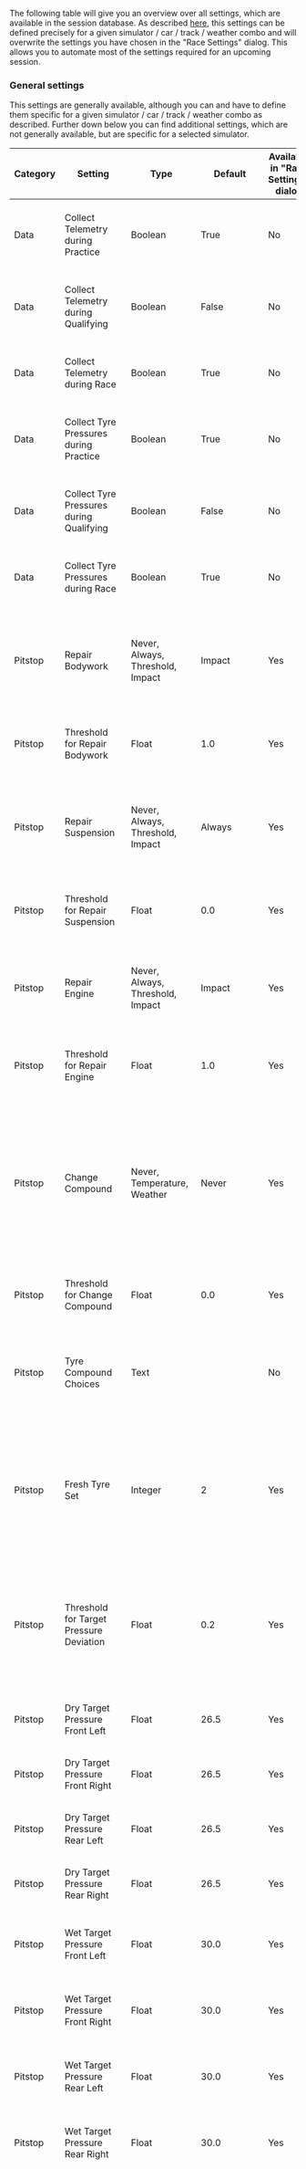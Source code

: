 The following table will give you an overview over all settings, which are available in the session database. As described [here](https://github.com/SeriousOldMan/Simulator-Controller/wiki/Virtual-Race-Engineer#race-settings-1), this settings can be defined precisely for a given simulator / car / track / weather combo and will overwrite the settings you have chosen in the "Race Settings" dialog. This allows you to automate most of the settings required for an upcoming session.

### General settings

This settings are generally available, although you can and have to define them specific for a given simulator / car / track / weather combo as described. Further down below you can find additional settings, which are not generally available, but are specific for a selected simulator. 

| Category   | Setting                                  | Type    | Default                         | Available in "Race Settings" dialog| Description  |
|------------|------------------------------------------|---------|---------------------------------|------------------------------------|--------------|
| Data       | Collect Telemetry during Practice        | Boolean | True                            | No  | If *True*, general telemetry data is collected by the Strategist during practice sessions. |
| Data       | Collect Telemetry during Qualifying      | Boolean | False                           | No  | If *True*, general telemetry data is collected by the Strategist during qualifying sessions. |
| Data       | Collect Telemetry during Race            | Boolean | True                            | No  | If *True*, general telemetry data is collected by the Strategist during race sessions. |
| Data       | Collect Tyre Pressures during Practice   | Boolean | True                            | No  | If *True*, pressures (hot and cold) are collected by the Engineer during practice sessions. |
| Data       | Collect Tyre Pressures during Qualifying | Boolean | False                           | No  | If *True*, pressures (hot and cold) are collected by the Engineer during qualifying sessions. |
| Data       | Collect Tyre Pressures during Race       | Boolean | True                            | No  | If *True*, pressures (hot and cold) are collected by the Engineer during race sessions. |
| Pitstop    | Repair Bodywork                          | Never, Always, Threshold, Impact | Impact | Yes | Defines, when the Engineer will recommend a pitstop for bodywork repairs. See the above [explanations](https://github.com/SeriousOldMan/Simulator-Controller/wiki/Virtual-Race-Engineer#tab-pitstop) for more information. |
| Pitstop    | Threshold for Repair Bodywork            | Float | 1.0                               | Yes | Detail value, when *Repair Bodywork* is *Threshold* or *Impact*. |
| Pitstop    | Repair Suspension                        | Never, Always, Threshold, Impact | Always | Yes | Defines, when the Engineer will recommend a pitstop for suspension repairs. See the above [explanations](https://github.com/SeriousOldMan/Simulator-Controller/wiki/Virtual-Race-Engineer#tab-pitstop) for more information. |
| Pitstop    | Threshold for Repair Suspension          | Float | 0.0                               | Yes | Detail value, when *Repair Suspension* is *Threshold* or *Impact*. |
| Pitstop    | Repair Engine                            | Never, Always, Threshold, Impact | Impact | Yes | Defines, when the Engineer will recommend a pitstop for engine repairs. See the above [explanations](https://github.com/SeriousOldMan/Simulator-Controller/wiki/Virtual-Race-Engineer#tab-pitstop) for more information. |
| Pitstop    | Threshold for Repair Engine              | Float | 1.0                               | Yes | Detail value, when *Repair Engine* is *Threshold* or *Impact*. |
| Pitstop    | Change Compound                          | Never, Temperature, Weather | Never       | Yes | Defines, when the Engineer will recommend to mount a different tyre compund at the next pitstop. See the above [explanations](https://github.com/SeriousOldMan/Simulator-Controller/wiki/Virtual-Race-Engineer#tab-pitstop) for more information. If *Weather* is chosen here, the rules for [weather specific tyre compounds](https://github.com/SeriousOldMan/Simulator-Controller/wiki/Tyre-Compounds#weather-and-tyre-compounds) apply. |
| Pitstop    | Threshold for Change Compound            | Float | 0.0                               | Yes | Detail value, when *Change Compound* is *Temperature*. |
| Pitstop    | Tyre Compound Choices                    | Text  |                                   | No  | Using this setting the available tyre compounds for a given car can be defined. See the [explanation of compound rules](https://github.com/SeriousOldMan/Simulator-Controller/wiki/Tyre-Compounds#creating-own-compound-rules) for more information. |
| Pitstop    | Fresh Tyre Set                           | Integer | 2                               | Yes | Specifies the first fresh tyre set to use during a pitstop. Typically not entered into the "Session Database", but into "Race Settings" just before the start of a session. |
| Pitstop    | Threshold for Target Pressure Deviation  | Float | 0.2                               | Yes | This value specifies the deviation from the ideal hot pressure, which must be detected, before the Engineer considers altering the cold setup pressure for this tyre. |
| Pitstop    | Dry Target Pressure Front Left           | Float | 26.5                              | Yes | The ideal hot pressure for the front left tyre with dry compound. |
| Pitstop    | Dry Target Pressure Front Right          | Float | 26.5                              | Yes | The ideal hot pressure for the front right tyre with dry compound. |
| Pitstop    | Dry Target Pressure Rear Left            | Float | 26.5                              | Yes | The ideal hot pressure for the rear left tyre with dry compound. |
| Pitstop    | Dry Target Pressure Rear Right           | Float | 26.5                              | Yes | The ideal hot pressure for the rear right tyre with dry compound. |
| Pitstop    | Wet Target Pressure Front Left           | Float | 30.0                              | Yes | The ideal hot pressure for the front left tyre with intermediate or wet compound. |
| Pitstop    | Wet Target Pressure Front Right          | Float | 30.0                              | Yes | The ideal hot pressure for the front right tyre with intermediate or wet compound. |
| Pitstop    | Wet Target Pressure Rear Left            | Float | 30.0                              | Yes | The ideal hot pressure for the rear left tyre with intermediate or wet compound. |
| Pitstop    | Wet Target Pressure Rear Right           | Float | 30.0                              | Yes | The ideal hot pressure for the rear right tyre with intermediate or wet compound. |
| Pitstop    | Tyre Pressure Database Correction        | Boolean | False                           | Yes | If *True* and if cold pressures is available in the pressure database for the current environmental conditions, these values will also be used to calculate the setup pressures at the next pitstop. See the above [explanations](https://github.com/SeriousOldMan/Simulator-Controller/wiki/Virtual-Race-Engineer#tab-pitstop) for more information. |
| Pitstop    | Tyre Pressure Temperature Correction     | Boolean | True                            | Yes | If *True*, the trend of the air temperature will be considered to apply a small correction to the setup pressures at the next pitstop. See the above [explanations](https://github.com/SeriousOldMan/Simulator-Controller/wiki/Virtual-Race-Engineer#tab-pitstop) for more information. |
| Pitstop    | Tyre Pressure Loss Correction            | Boolean | False                           | Yes | If *True*, a detected pressure loss of a tyre will be considered and a correction to the setup pressure at the next pitstop will be automatically applied. See the above [explanations](https://github.com/SeriousOldMan/Simulator-Controller/wiki/Virtual-Race-Engineer#tab-pitstop) for more information. |
| Pitstop    | Temperature Air Correction Value         | Boolean | -0.1                            | No  | When target pressures are calculated, but no exact match is available, this correction value is added for each degree celsius of deviation in the ambient temperature. |
| Pitstop    | Temperature Track Correction Value       | Boolean | -0.02                           | No  | When target pressures are calculated, but no exact match is available, this correction value is added for each degree celsius of deviation in the track temperature. |
| Pitstop    | Service Order                            | Simultaneous, Sequential | Simultaneous   | Yes | Defines, whether refueling and tyre service will happen simulteneously, thereby saving some time in the pit. |
| Pitstop    | Refuel Service Rule                      | Fixed, Dynamic | Dynamic                  | Yes | Defines, whether refueling will take a fixed amount of time or whether refueling will take a fixed amount of time. |
| Pitstop    | Refuel Service Duration                  | Float | 1.5                               | Yes | The time used for the *Refuel Service Rule* in seconds. If refueling time will be calculated dynamically, this number must be the seconds used for each 10 litres of fuel. |
| Pitstop    | Tyre Service Duration                    | Integer | 30                              | Yes | Amount of time (in seconds) needed for swapping all four tyres. |
| Session    | Average Fuel Consumption                 | Float | 3.0                               | Yes | Average fuel consumption of the given car / track / weather combo. Only used in the first few laps in statistical calculations. This value will be updated automatically (depending on your [configuration](https://github.com/SeriousOldMan/Simulator-Controller/wiki/Installation-&-Configuration#tab-race-engineer)), once you have been on the track. |
| Session    | Safety Fuel                              | Float | 4                                 | Yes | The amount of fuel the Engineer will take in reserve in his calulations. |
| Session    | Fuel Capacity                            | Float | 120                               | No  | The size of the fuel tank for the given car / track / weather combo. This value will be updated automatically (depending on your [configuration](https://github.com/SeriousOldMan/Simulator-Controller/wiki/Installation-&-Configuration#tab-race-engineer)), once you have been on the track. |
| Session    | Average Lap Time                         | Integer | 120                             | Yes | Average lap time of the given car / track / weather combo. Only used in the first few laps in statistical calculations. This value will be updated automatically (depending on your [configuration](https://github.com/SeriousOldMan/Simulator-Controller/wiki/Installation-&-Configuration#tab-race-engineer)), once you have been on the track. |
| Session    | Formation Lap                            | Boolean | True                            | Yes | If *True*, the session rules require a formation lap, which is considered in fuel calculations. Typically not entered into the "Session Database", but into "Race Settings" just before the start of a session. |
| Session    | Post Race Lap                            | Boolean | True                            | Yes | If *True*, the session rules require a cool down lap after the end of the session, which is considered in fuel calculations. Typically not entered into the "Session Database", but into "Race Settings" just before the start of a session. |
| Setup      | Tyre Compound                            | Dry, Intermediate, Wet | Dry              | Yes | The tyre compound mounted at the start of the session. Typically not entered into the "Session Database", but into "Race Settings" just before the start of a session. For some simulators, this information can be determined automatically via API (depending on your [configuration](https://github.com/SeriousOldMan/Simulator-Controller/wiki/Installation-&-Configuration#tab-race-engineer)). |
| Setup      | Tyre Compound Color                      | [See this list](https://github.com/SeriousOldMan/Simulator-Controller/wiki/Tyre-Compounds#compound-rules) | Black                | Yes | The tyre compound mixture used at the start of the session. Typically not entered into the "Session Database", but into "Race Settings" just before the start of a session. For some simulators, this information can be determined automatically via API (depending on your [configuration](https://github.com/SeriousOldMan/Simulator-Controller/wiki/Installation-&-Configuration#tab-race-engineer)). |
| Setup      | Tyre Set                                 | Integer | 1                               | Yes | Specifies the tyre set of the tyres initially mounted for the car. Typically not entered into the "Session Database", but into "Race Settings" just before the start of a session. For some simulators, this information can be determined automatically via API (depending on your [configuration](https://github.com/SeriousOldMan/Simulator-Controller/wiki/Installation-&-Configuration#tab-race-engineer)). |
| Setup      | Dry Pressure Front Left                  | Float | 26.1                              | Yes | The setup (cold) pressure of the front left tyre at the start of the session for dry tyre compounds. Typically not entered into the "Session Database", but into "Race Settings" just before the start of a session. For some simulators, this information can be determined automatically via API (depending on your [configuration](https://github.com/SeriousOldMan/Simulator-Controller/wiki/Installation-&-Configuration#tab-race-engineer)). |
| Setup      | Dry Pressure Front Right                 | Float | 26.1                              | Yes | The setup (cold) pressure of the front right tyre at the start of the session for dry tyre compounds. Typically not entered into the "Session Database", but into "Race Settings" just before the start of a session. For some simulators, this information can be determined automatically via API (depending on your [configuration](https://github.com/SeriousOldMan/Simulator-Controller/wiki/Installation-&-Configuration#tab-race-engineer)). |
| Setup      | Dry Pressure Rear Left                   | Float | 26.1                              | Yes | The setup (cold) pressure of the rear left tyre at the start of the session for dry tyre compounds. Typically not entered into the "Session Database", but into "Race Settings" just before the start of a session. For some simulators, this information can be determined automatically via API (depending on your [configuration](https://github.com/SeriousOldMan/Simulator-Controller/wiki/Installation-&-Configuration#tab-race-engineer)). |
| Setup      | Dry Pressure Rear Right                  | Float | 26.1                              | Yes | The setup (cold) pressure of the rear right tyre at the start of the session for dry tyre compounds. Typically not entered into the "Session Database", but into "Race Settings" just before the start of a session. For some simulators, this information can be determined automatically via API (depending on your [configuration](https://github.com/SeriousOldMan/Simulator-Controller/wiki/Installation-&-Configuration#tab-race-engineer)). |
| Setup      | Wet Pressure Front Left                  | Float | 28.5                              | Yes | The setup (cold) pressure of the front left tyre at the start of the session for intermediate or wet tyre compounds. Typically not entered into the "Session Database", but into "Race Settings" just before the start of a session. For some simulators, this information can be determined automatically via API (depending on your [configuration](https://github.com/SeriousOldMan/Simulator-Controller/wiki/Installation-&-Configuration#tab-race-engineer)). |
| Setup      | Wet Pressure Front Right                 | Float | 28.5                              | Yes | The setup (cold) pressure of the front right tyre at the start of the session for intermediate or wet tyre compounds. Typically not entered into the "Session Database", but into "Race Settings" just before the start of a session. For some simulators, this information can be determined automatically via API (depending on your [configuration](https://github.com/SeriousOldMan/Simulator-Controller/wiki/Installation-&-Configuration#tab-race-engineer)). |
| Setup      | Wet Pressure Rear Left                   | Float | 28.5                              | Yes | The setup (cold) pressure of the rear left tyre at the start of the session for intermediate or wet tyre compounds. Typically not entered into the "Session Database", but into "Race Settings" just before the start of a session. For some simulators, this information can be determined automatically via API (depending on your [configuration](https://github.com/SeriousOldMan/Simulator-Controller/wiki/Installation-&-Configuration#tab-race-engineer)). |
| Setup      | Wet Pressure Rear Right                  | Float | 28.5                              | Yes | The setup (cold) pressure of the rear right tyre at the start of the session for intermediate or wet tyre compounds. Typically not entered into the "Session Database", but into "Race Settings" just before the start of a session. For some simulators, this information can be determined automatically via API (depending on your [configuration](https://github.com/SeriousOldMan/Simulator-Controller/wiki/Installation-&-Configuration#tab-race-engineer)). |
| Strategy   | Position Extrapolation                   | Integer | 3                               | Yes | The Strategist permanently simulates the events of the upcoming laps depending on the development of the recent laps to predict future race standings. This information is used for example for pitstop recommendations and strategy updates. This value specifies, how many laps into the future will be calculated on each crossing of the start / finish line. Attention: High values might result in high CPU consumption. |
| Strategy   | Overtake Delta                           | Integer | 1                               | Yes | During simulation of the future race development, the Strategist will also take overtaking into account. This value defines the time loss for both cars in seconds according to this formula: Abs( X / laptime difference), where *X* is the value entered here. |
| Strategy   | Pitlane Delta                            | Integer | 60                              | Yes | The time difference in seconds between drive by and drive through of the pitlane. |
| Strategy   | Pitstop Window                           | Integer | 2                               | Yes | Specifies, how many laps before an after the projected pitstop (depending on available fuel), the Strategist will simulate to create his recommendation for an upcoming pitstop. |
| Strategy   | Considered Traffic                       | Integer | 5                               | Yes | Specifies the length of the track (in percentage of the overall length) which will be considered in traffic density calculations by the Strategist. |
| Spotter    | Late Join                                | Boolean | True                            | No  | If *True* (which is the default), the Spotter will also become active, when you join mid-session. |
| Spotter    | Threshold for Lap Up car in range        | Float | 1.0                               | No  | Specifies the gap in seconds, before the Spotter will analyzes a situation with a car which is at least one lap ahead of you. |
| Spotter    | Threshold for Lap Down car in range      | Float | 2.0                               | No  | Specifies the gap in seconds, before the Spotter will analyzes a situation with a car which is at least one lap behind you. |
| Spotter    | Threshold for Attack car in front        | Float | 0.8                               | No  | Specifies the gap in seconds, before the Spotter will think that it is time to attack the car in front of you (if you are faster on average). |
| Spotter    | Threshold for Gained on car in front     | Float | 0.3                               | No  | Specifies the time in seconds, you must have gained to the car in front, until the Spotter will give you updated information about the gap and the laptime difference. |
| Spotter    | Threshold for Lost on car in front       | Float | 1.0                               | No  | Specifies the time in seconds, you must have lost to the car in front, until the Spotter will give you updated information about the gap and the laptime difference. |
| Spotter    | Threshold for Attack car behind          | Float | 0.8                               | No  | Specifies the gap in seconds, before the Spotter will think that the car behind you will attak you (if it is faster on average). |
| Spotter    | Threshold for Lost on car behind         | Float | 0.3                               | No  | Specifies the time in seconds, you must have lost to the car behind you, until the Spotter will give you updated information about the gap and the laptime difference. |
| Spotter    | Threshold for Gained on car behind       | Float | 1.5                               | No  | Specifies the time in seconds, you must have gained to the car behind you, until the Spotter will give you updated information about the gap and the laptime difference. |
| Engineer   | Late Join                                | Boolean | False                           | No  | If *True*, the Engineer will also become active, when you join mid-session. Attention: This can lead to funny results in almost all calculations. |
| Engineer   | Refuel Service                           | Boolean | True                            | No  | If *True*, the Engineer will consider refueling during pitstop servicing. You won't want to change this. |
| Engineer   | Tyre Service                             | Boolean | True                            | No  | If *True*, the Engineer will consider tyre changing during pitstop servicing. You may want to disable this for simulators without correct pressure information available in the API, like *iRacing*. In this case you will have to manage the tyres on your own. |
| Engineer   | Repair Service                           | Boolean | True                            | No  | If *True*, the Engineer will consider repairing during pitstop servicing. You can disable this and manage the repair settings on your own, but why you want to do this? |
| Engineer   | Pitstop Service during Practice          | Boolean | False                           | No  | If *True*, pitstop service handling will be available during practice. Normally disabled, but practical, if you want to test this stuff. |
| Engineer   | Pitstop Service during Qualifying        | Boolean | False                           | No  | If *True*, pitstop service handling will be available during practice. You typically won't want to enable this. |
| Engineer   | Pitstop Service during Race              | Boolean | True                            | No  | If *True*, pitstop service handling will be available during race sessions. You won't want to disable this, right? |
| Engineer   | Low Fuel Warning                         | Integer | 3                               | Yes | Specifies the number of laps, the Engineer will issue a fuel warning, before you will run out of fuel. |
| Engineer   | Fuel warning during Practice             | Boolean | True                            | No  | If *True*, the Engineer will issue fuel warnings during practice sessions. |
| Engineer   | Damage warning during Practice           | Boolean | False                           | No  | If *True*, the Engineer will issue damage warnings during practice sessions. |
| Engineer   | Pressure warning during Practice         | Boolean | False                           | No  | If *True*, the Engineer will issue pressure loss warnings during practice sessions. |
| Engineer   | Fuel warning during Qualifying           | Boolean | False                           | No  | If *True*, the Engineer will issue fuel warnings during qualifying sessions. |
| Engineer   | Damage warning during Qualifying         | Boolean | False                           | No  | If *True*, the Engineer will issue damage warnings during qualifying sessions. |
| Engineer   | Pressure warning during Qualifying       | Boolean | True                            | No  | If *True*, the Engineer will issue pressure loss warnings during qualifying sessions. |
| Engineer   | Fuel warning during Race                 | Boolean | True                            | No  | If *True*, the Engineer will issue fuel warnings during race sessions. |
| Engineer   | Damage warning during Race               | Boolean | True                            | No  | If *True*, the Engineer will issue damage warnings during race sessions. |
| Engineer   | Pressure warning during Race             | Boolean | True                            | No  | If *True*, the Engineer will issue pressure loss warnings during race sessions. |
| Strategist | Late Join                                | Boolean | False                           | No  | If *True*, the Strategist will also become active, when you join mid-session. Attention: This can lead to funny results in almost all calculations. |

### Simulator specific settings

The following settings are only available, if you have selected the corresponding simulator.

1. *Assetto Corsa*

| Category   | Setting                                  | Type    | Default                         | Description  |
|------------|------------------------------------------|---------|---------------------------------|--------------|
| Pitstop    | Key Delay                                | Integer | 20                              | The time in ms to wait between each virtual key press, when controlling the pitstop dialog of *Assetto Corsa*. Increase this, if your computer can't keep up with the speed of the virtual input. |
| Pitstop    | # Car Specific Settings                  | Integer | 0                               | Some cars of *Assetto Corsa* provide car specific settings, which can be changed during pitstop. You can specify them using this setting, so that the setting navigation for these cars is correct. Only necessary for cars not already known in the meta data set for *Assetto Corsa* in Simulator Controller. |
| Pitstop    | Minimum Pressure Front Left              | Integer | 15                              | Minimum pressure for the front left tyre allowed for a given car in *Assetto Corsa*. Only necessary for cars not already known in the meta data set for *Assetto Corsa* in Simulator Controller. |
| Pitstop    | Minimum Pressure Front Right              | Integer | 15                             | Minimum pressure for the front right tyre allowed for a given car in *Assetto Corsa*. Only necessary for cars not already known in the meta data set for *Assetto Corsa* in Simulator Controller. |
| Pitstop    | Minimum Pressure Rear Left              | Integer | 15                              | Minimum pressure for the rear left tyre allowed for a given car in *Assetto Corsa*. Only necessary for cars not already known in the meta data set for *Assetto Corsa* in Simulator Controller. |
| Pitstop    | Minimum Pressure Rear Right              | Integer | 15                             | Minimum pressure for the rear right tyre allowed for a given car in *Assetto Corsa*. Only necessary for cars not already known in the meta data set for *Assetto Corsa* in Simulator Controller. |

2. *Assetto Corsa Competizione*

| Category   | Setting                                  | Type    | Default                         | Description  |
|------------|------------------------------------------|---------|---------------------------------|--------------|
| Pitstop    | Key Delay                                | Integer | 20                              | The time in ms to wait between each virtual key press, when controlling the pitstop dialog of *Assetto Corsa Competizione*. Increase this, if your computer can't keep up with the speed of the virtual input. |
| Pitstop    | Image Search                             | Boolean | False                           | If *True*, the [image search method](https://github.com/SeriousOldMan/Simulator-Controller/wiki/Plugins-&-Modes#important-preparation-for-the-pitstop-mfd-handling) is used, when controlling the Pitstop MFD of *Assetto Corsa Competizione*. If you enable this, because the default option walk disturbs you while driving, you have to provide the search images as described in the [documentation] for the ["ACC" plugin](https://github.com/SeriousOldMan/Simulator-Controller/wiki/Plugins-&-Modes#plugin-acc). |

3. *Automobilista 2*, *Project Cars 2*, *iRacing* and *RaceRoom Racing Experience*

| Category   | Setting                                  | Type    | Default                         | Description  |
|------------|------------------------------------------|---------|---------------------------------|--------------|
| Pitstop    | Key Delay                                | Integer | 20                              | The time in ms to wait between each virtual key press, when controlling the pitstop settings of the simulator. Increase this, if your computer can't keep up with the speed of the virtual input. |